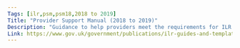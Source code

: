 ```yaml
---
Tags: [ilr,psm,psm18,2018 to 2019]
Title: "Provider Support Manual (2018 to 2019)"
Description: "Guidance to help providers meet the requirements for ILR data returns."
Link: https://www.gov.uk/government/publications/ilr-guides-and-templates-for-2018-to-2019
---
```

